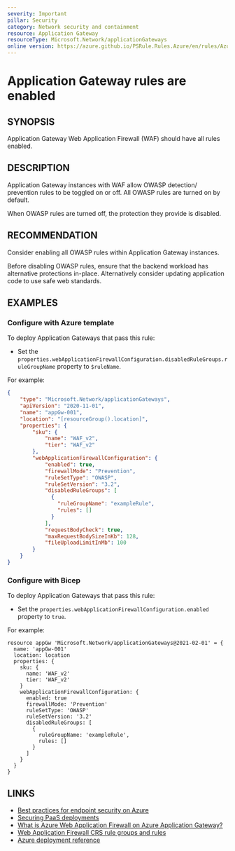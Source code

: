 ```yaml
---
severity: Important
pillar: Security
category: Network security and containment
resource: Application Gateway
resourceType: Microsoft.Network/applicationGateways
online version: https://azure.github.io/PSRule.Rules.Azure/en/rules/Azure.AppGw.WAFRules/
---
```


# Application Gateway rules are enabled

## SYNOPSIS

Application Gateway Web Application Firewall (WAF) should have all rules enabled.

## DESCRIPTION

Application Gateway instances with WAF allow OWASP detection/ prevention rules to be toggled on or off.
All OWASP rules are turned on by default.

When OWASP rules are turned off, the protection they provide is disabled.

## RECOMMENDATION

Consider enabling all OWASP rules within Application Gateway instances.

Before disabling OWASP rules, ensure that the backend workload has alternative protections in-place.
Alternatively consider updating application code to use safe web standards.

## EXAMPLES

### Configure with Azure template

To deploy Application Gateways that pass this rule:

- Set the `properties.webApplicationFirewallConfiguration.disabledRuleGroups.ruleGroupName` property to `$ruleName`.

For example:

```json
{
    "type": "Microsoft.Network/applicationGateways",
    "apiVersion": "2020-11-01",
    "name": "appGw-001",
    "location": "[resourceGroup().location]",
    "properties": {
        "sku": {
            "name": "WAF_v2",
            "tier": "WAF_v2"
        },
        "webApplicationFirewallConfiguration": {
            "enabled": true,
            "firewallMode": "Prevention",
            "ruleSetType": "OWASP",
            "ruleSetVersion": "3.2",
            "disabledRuleGroups": [
              {
                "ruleGroupName": "exampleRule",
                "rules": []
              }
            ],
            "requestBodyCheck": true,
            "maxRequestBodySizeInKb": 128,
            "fileUploadLimitInMb": 100
        }
    }
}
```

### Configure with Bicep

To deploy Application Gateways that pass this rule:

- Set the `properties.webApplicationFirewallConfiguration.enabled` property to `true`.

For example:

```bicep
resource appGw 'Microsoft.Network/applicationGateways@2021-02-01' = {
  name: 'appGw-001'
  location: location
  properties: {
    sku: {
      name: 'WAF_v2'
      tier: 'WAF_v2'
    }
    webApplicationFirewallConfiguration: {
      enabled: true
      firewallMode: 'Prevention'
      ruleSetType: 'OWASP'
      ruleSetVersion: '3.2'
      disabledRuleGroups: [
        {
          ruleGroupName: 'exampleRule',
          rules: []
        }
      ]
    }
  }
}
```

## LINKS

- [Best practices for endpoint security on Azure](https://learn.microsoft.com/azure/architecture/framework/security/design-network-endpoints)
- [Securing PaaS deployments](https://learn.microsoft.com/azure/security/fundamentals/paas-deployments#install-a-web-application-firewall)
- [What is Azure Web Application Firewall on Azure Application Gateway?](https://learn.microsoft.com/azure/web-application-firewall/ag/ag-overview)
- [Web Application Firewall CRS rule groups and rules](https://learn.microsoft.com/azure/web-application-firewall/ag/application-gateway-crs-rulegroups-rules)
- [Azure deployment reference](https://learn.microsoft.com/azure/templates/microsoft.network/applicationgateways)
